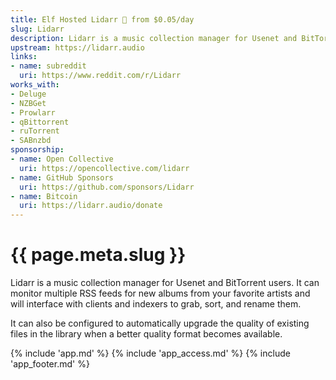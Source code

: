 ```yaml
---
title: Elf Hosted Lidarr 🧝 from $0.05/day
slug: Lidarr
description: Lidarr is a music collection manager for Usenet and BitTorrent users
upstream: https://lidarr.audio
links:
- name: subreddit
  uri: https://www.reddit.com/r/Lidarr
works_with:
- Deluge
- NZBGet
- Prowlarr
- qBittorrent
- ruTorrent
- SABnzbd
sponsorship: 
- name: Open Collective
  uri: https://opencollective.com/lidarr
- name: GitHub Sponsors
  uri: https://github.com/sponsors/Lidarr
- name: Bitcoin
  uri: https://lidarr.audio/donate
---
```


# {{ page.meta.slug }}

Lidarr is a music collection manager for Usenet and BitTorrent users. It can monitor multiple RSS feeds for new albums from your favorite artists and will interface with clients and indexers to grab, sort, and rename them. 

It can also be configured to automatically upgrade the quality of existing files in the library when a better quality format becomes available.

{% include 'app.md' %}
{% include 'app_access.md' %}
{% include 'app_footer.md' %}